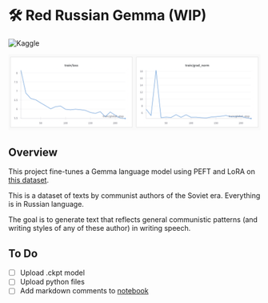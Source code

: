 # 🛠️ Red Russian Gemma (WIP)

![Kaggle](https://img.shields.io/badge/Kaggle-035a7d?style=for-the-badge&logo=kaggle&logoColor=white)

![Red Russian Gemma](imgs/wandb.png)

## Overview

This project fine-tunes a Gemma language model using PEFT and LoRA on [this dataset](https://www.kaggle.com/datasets/qmarva/red-russian). 

This is a dataset of texts by communist authors of the Soviet era. Everything is in Russian language. 

The goal is to generate text that reflects general communistic patterns (and writing styles of any of these author) in writing speech. 

## To Do

- [ ]  Upload .ckpt model
- [ ]  Upload python files
- [ ]  Add markdown comments to [notebook](red-russian-gemma-lora-hf.ipynb)
